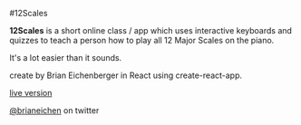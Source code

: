 #12Scales

**12Scales** is a short online class / app which uses interactive keyboards and quizzes to teach a person how to play all 12 Major Scales on the piano.

It's a lot easier than it sounds.

create by Brian Eichenberger in React using create-react-app.

[live version](http://www.12scales.com)

[@brianeichen](https://twitter.com/brianeichen) on twitter
